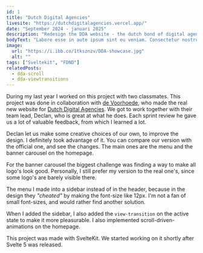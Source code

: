 ```yaml
---
id: 1
title: "Dutch Digital Agencies"
livesite: "https://dutchdigitalagencies.vercel.app/"
date: "September 2024 - januari 2025"
description: "Redesign the DDA website - the dutch bond of digital agencies"
bodyText: "Labore esse in aute ipsum sint eu veniam. Consectetur nostrud Lorem mollit est ad. Officia eiusmod ea minim esse id voluptate. Pariatur non labore elit voluptate minim enim. Laboris quis nisi dolor veniam mollit tempor ea quis aliqua cupidatat anim reprehenderit. Exercitation velit cupidatat Lorem nostrud adipisicing eiusmod ut aliqua id anim ullamco tempor excepteur ut."
image:
  url: "https://i.ibb.co/1tksznzv/DDA-showcase.jpg"
  alt: ""
tags: ["Sveltekit", "FDND"]
relatedPosts:
  - dda-scroll
  - dda-viewtransitions
---
```


During my last year I worked on this project with two classmates. This project was done in collaboration with <a href="https://www.voorhoede.nl/nl/">de Voorhoede</a>, who made the real new website for <a href="https://dutchdigitalagencies.com/">Dutch Digital Agencies</a>. We got to work together with their team lead, Declan, who is great at what he does. Each sprint review he gave us a lot of valuable feedback, from which I learned a lot.

Declan let us make some creative choices of our own, to improve the design. I definitely took advantage of it. You can compare our version with the official one, and see the changes. The main ones are the menu and the banner carousel on the homepage. 

For the banner carousel the biggest challenge was finding a way to make all logo's look good. Personally, I still prefer my version to the real one's, since some logo's are barely visible there.

The menu I made into a sidebar instead of in the header, because in the design they <em>"cheated"</em> by making the font-size like 12px. I'm not a fan of small font-sizes, and would rather find another solution. 

When I added the sidebar, I also added the `view-transition` on the active state to make it more pleasurable. I also implemented scroll-driven-animations on the homepage.

This project was made with SvelteKit. We started working on it shortly after Svelte 5 was released. 


